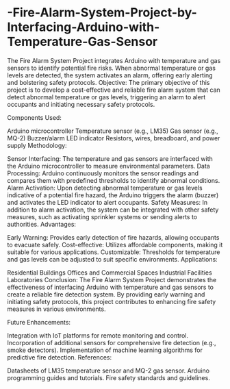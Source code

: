 # -Fire-Alarm-System-Project-by-Interfacing-Arduino-with-Temperature-Gas-Sensor
The Fire Alarm System Project integrates Arduino with temperature and gas sensors to identify potential fire risks. When abnormal temperature or gas levels are detected, the system activates an alarm, offering early alerting and bolstering safety protocols.
Objective:
The primary objective of this project is to develop a cost-effective and reliable fire alarm system that can detect abnormal temperature or gas levels, triggering an alarm to alert occupants and initiating necessary safety protocols.

Components Used:

Arduino microcontroller
Temperature sensor (e.g., LM35)
Gas sensor (e.g., MQ-2)
Buzzer/alarm
LED indicator
Resistors, wires, breadboard, and power supply
Methodology:

Sensor Interfacing: The temperature and gas sensors are interfaced with the Arduino microcontroller to measure environmental parameters.
Data Processing: Arduino continuously monitors the sensor readings and compares them with predefined thresholds to identify abnormal conditions.
Alarm Activation: Upon detecting abnormal temperature or gas levels indicative of a potential fire hazard, the Arduino triggers the alarm (buzzer) and activates the LED indicator to alert occupants.
Safety Measures: In addition to alarm activation, the system can be integrated with other safety measures, such as activating sprinkler systems or sending alerts to authorities.
Advantages:

Early Warning: Provides early detection of fire hazards, allowing occupants to evacuate safely.
Cost-effective: Utilizes affordable components, making it suitable for various applications.
Customizable: Thresholds for temperature and gas levels can be adjusted to suit specific environments.
Applications:

Residential Buildings
Offices and Commercial Spaces
Industrial Facilities
Laboratories
Conclusion:
The Fire Alarm System Project demonstrates the effectiveness of interfacing Arduino with temperature and gas sensors to create a reliable fire detection system. By providing early warning and initiating safety protocols, this project contributes to enhancing fire safety measures in various environments.

Future Enhancements:

Integration with IoT platforms for remote monitoring and control.
Incorporation of additional sensors for comprehensive fire detection (e.g., smoke detectors).
Implementation of machine learning algorithms for predictive fire detection.
References:

Datasheets of LM35 temperature sensor and MQ-2 gas sensor.
Arduino programming guides and tutorials.
Fire safety standards and guidelines.
